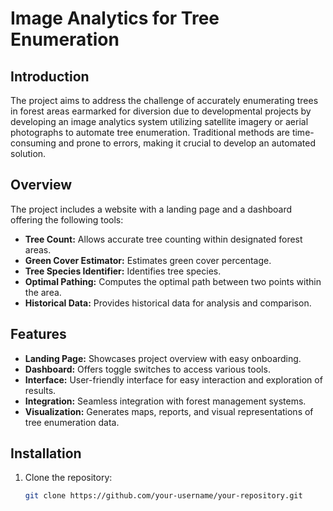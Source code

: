 # Image Analytics for Tree Enumeration

## Introduction

The project aims to address the challenge of accurately enumerating trees in forest areas earmarked for diversion due to developmental projects by developing an image analytics system utilizing satellite imagery or aerial photographs to automate tree enumeration. Traditional methods are time-consuming and prone to errors, making it crucial to develop an automated solution.

## Overview

The project includes a website with a landing page and a dashboard offering the following tools:

- **Tree Count:** Allows accurate tree counting within designated forest areas.
- **Green Cover Estimator:** Estimates green cover percentage.
- **Tree Species Identifier:** Identifies tree species.
- **Optimal Pathing:** Computes the optimal path between two points within the area.
- **Historical Data:** Provides historical data for analysis and comparison.

## Features

- **Landing Page:** Showcases project overview with easy onboarding.
- **Dashboard:** Offers toggle switches to access various tools.
- **Interface:** User-friendly interface for easy interaction and exploration of results.
- **Integration:** Seamless integration with forest management systems.
- **Visualization:** Generates maps, reports, and visual representations of tree enumeration data.

## Installation

1. Clone the repository:
   ```bash
   git clone https://github.com/your-username/your-repository.git

